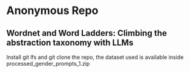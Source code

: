 # Anonymous Repo

## Wordnet and Word Ladders: Climbing the abstraction taxonomy with LLMs

Install git lfs and git clone the repo, the dataset used is available inside processed_gender_prompts_1.zip
